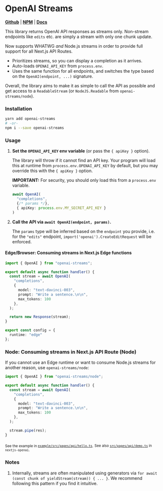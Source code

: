 # OpenAI Streams

[**Github**](https://github.com/gptlabs/openai-streams) |
[**NPM**](https://npmjs.com/package/nextjs-openai) |
[**Docs**](https://openai-streams.vercel.app)

This library returns OpenAI API responses as streams only. Non-stream endpoints
like `edits` etc. are simply a stream with only one chunk update.

Now supports WHATWG *and* Node.js streams in order to provide full support for
all Next.js API Routes.

- Prioritizes streams, so you can display a completion as it arrives.
- Auto-loads `OPENAI_API_KEY` from `process.env`.
- Uses the same function for all endpoints, and switches the type based on the
   `OpenAI(endpoint, ...)` signature.

Overall, the library aims to make it as simple to call the API as possible and
get access to a `ReadableStream` (or `NodeJS.Readable` from
`openai-streams/node`).

### Installation

```bash
yarn add openai-streams
# -or-
npm i --save openai-streams
```

### Usage

1. **Set the `OPENAI_API_KEY` env variable** (or pass the `{ apiKey }` option).

   The library will throw if it cannot find an API key. Your program will load
   this at runtime from `process.env.OPENAI_API_KEY` by default, but you may
   override this with the `{ apiKey }` option.

   **IMPORTANT:** For security, you should only load this from a `process.env`
   variable.

   ```ts
   await OpenAI(
     "completions", 
     {/* params */}, 
     { apiKey: process.env.MY_SECRET_API_KEY }
   )
   ```

2. **Call the API via `await OpenAI(endpoint, params)`.**

   The `params` type will be inferred based on the `endpoint` you provide, i.e.
   for the `"edits"` endpoint, `import('openai').CreateEditRequest` will be
   enforced.


#### Edge/Browser: Consuming streams in Next.js Edge functions

```ts
import { OpenAI } from "openai-streams";

export default async function handler() {
  const stream = await OpenAI(
    "completions",
    {
      model: "text-davinci-003",
      prompt: "Write a sentence.\n\n",
      max_tokens: 100
    },
  );

  return new Response(stream);
}

export const config = {
  runtime: "edge"
};
```


### Node: Consuming streams in Next.js API Route (Node)

If you cannot use an Edge runtime or want to consume Node.js streams for another
reason, use `openai-streams/node`:

```ts
import { OpenAI } from "openai-streams/node";

export default async function handler() {
  const stream = await OpenAI(
    "completions",
    {
      model: "text-davinci-003",
      prompt: "Write a sentence.\n\n",
      max_tokens: 100
    },
  );

  stream.pipe(res);
}
```


<sub>See the example in
[`example/src/pages/api/hello.ts`](https://github.com/gptlabs/openai-streams/blob/master/src/pages/api/hello.ts).</sub>
<sub>See also
[`src/pages/api/demo.ts`](https://github.com/gptlabs/nextjs-openai/blob/master/src/pages/api/demo.ts)
in `nextjs-openai`.</sub>

### Notes

1. Internally, streams are often manipulated using generators via `for await
   (const chunk of yieldStream(stream)) { ... }`. We recommend following this
   pattern if you find it intuitive.